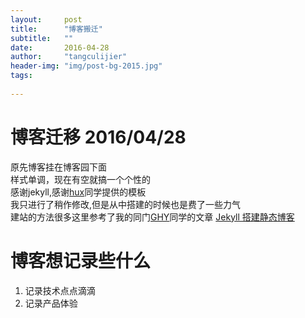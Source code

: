 ```yaml
---
layout:     post
title:      "博客搬迁"
subtitle:   ""
date:       2016-04-28 
author:     "tangculijier"
header-img: "img/post-bg-2015.jpg"
tags:
    
---
```


# 博客迁移 2016/04/28  
原先博客挂在博客园下面  
样式单调，现在有空就搞一个个性的  
感谢jekyll,感谢[hux](http://huangxuan.me/)同学提供的模板  
我只进行了稍作修改,但是从中搭建的时候也是费了一些力气  
建站的方法很多这里参考了我的同门[GHY](http://gaohaoyang.github.io/)同学的文章
[Jekyll 搭建静态博客](http://gaohaoyang.github.io/2015/02/15/create-my-blog-with-jekyll/)  

# 博客想记录些什么
1. 记录技术点点滴滴
2. 记录产品体验  

